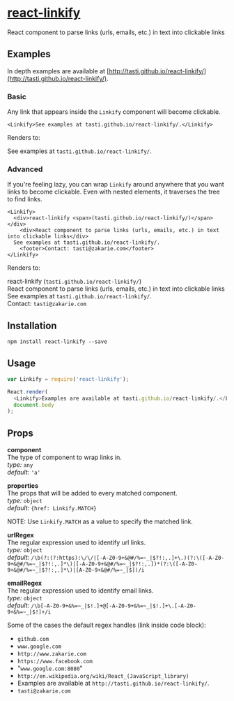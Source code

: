 # [react-linkify](http://tasti.github.io/react-linkify/)
React component to parse links (urls, emails, etc.) in text into clickable links

## Examples

In depth examples are available at [http://tasti.github.io/react-linkify/](http://tasti.github.io/react-linkify/).

### Basic

Any link that appears inside the `Linkify` component will become clickable.

```
<Linkify>See examples at tasti.github.io/react-linkify/.</Linkify>
```

Renders to:

See examples at `tasti.github.io/react-linkify/`.

### Advanced

If you're feeling lazy, you can wrap `Linkify` around anywhere that you want links to become clickable. Even with nested elements, it traverses the tree to find links.

```
<Linkify>
  <div>react-linkify <span>(tasti.github.io/react-linkify/)</span></div>
    <div>React component to parse links (urls, emails, etc.) in text into clickable links</div>
  See examples at tasti.github.io/react-linkify/.
    <footer>Contact: tasti@zakarie.com</footer>
</Linkify>
```

Renders to:

react-linkify (`tasti.github.io/react-linkify/`)  
React component to parse links (urls, emails, etc.) in text into clickable links  
See examples at `tasti.github.io/react-linkify/`.  
Contact: `tasti@zakarie.com`


## Installation

```
npm install react-linkify --save
```

## Usage

```js
var Linkify = require('react-linkify');

React.render(
  <Linkify>Examples are available at tasti.github.io/react-linkify/.</Linkify>,
  document.body
);
```

## Props

**component**  
The type of component to wrap links in.  
_type:_ `any`  
_default:_ `'a'`  

**properties**  
The props that will be added to every matched component.  
_type:_ `object`  
_default:_ `{href: Linkify.MATCH}`

NOTE: Use `Linkify.MATCH` as a value to specify the matched link.

**urlRegex**  
The regular expression used to identify url links.  
_type:_ `object`  
_default:_ `/\b(?:(?:https):\/\/|[-A-Z0-9+&@#/%=~_|$?!:,.]+\.)(?:\([-A-Z0-9+&@#/%=~_|$?!:,.]*\)|[-A-Z0-9+&@#/%=~_|$?!:,.])*(?:\([-A-Z0-9+&@#/%=~_|$?!:,.]*\)|[A-Z0-9+&@#/%=~_|$])/i`

**emailRegex**  
The regular expression used to identify email links.  
_type:_ `object`  
_default:_ `/\b[-A-Z0-9+&%=~_|$!.]+@[-A-Z0-9+&%=~_|$!.]+\.[-A-Z0-9+&%=~_|$!]+/i`

Some of the cases the default regex handles (link inside code block):
- `github.com`
- `www.google.com`
- `http://www.zakarie.com`
- `https://www.facebook.com`
- "`www.google.com:8080`"
- `http://en.wikipedia.org/wiki/React_(JavaScript_library)`
- Examples are available at `http://tasti.github.io/react-linkify/`.
- `tasti@zakarie.com`